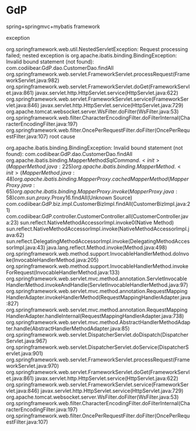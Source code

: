 # GdP
spring+springmvc+mybatis framework


exception

org.springframework.web.util.NestedServletException: Request processing failed; nested exception is org.apache.ibatis.binding.BindingException: Invalid bound statement (not found): com.codiibear.GdP.dao.CustomerDao.findAll
	org.springframework.web.servlet.FrameworkServlet.processRequest(FrameworkServlet.java:982)
	org.springframework.web.servlet.FrameworkServlet.doGet(FrameworkServlet.java:861)
	javax.servlet.http.HttpServlet.service(HttpServlet.java:622)
	org.springframework.web.servlet.FrameworkServlet.service(FrameworkServlet.java:846)
	javax.servlet.http.HttpServlet.service(HttpServlet.java:729)
	org.apache.tomcat.websocket.server.WsFilter.doFilter(WsFilter.java:53)
	org.springframework.web.filter.CharacterEncodingFilter.doFilterInternal(CharacterEncodingFilter.java:197)
	org.springframework.web.filter.OncePerRequestFilter.doFilter(OncePerRequestFilter.java:107)
root cause

org.apache.ibatis.binding.BindingException: Invalid bound statement (not found): com.codiibear.GdP.dao.CustomerDao.findAll
	org.apache.ibatis.binding.MapperMethod$SqlCommand.<init>(MapperMethod.java:225)
	org.apache.ibatis.binding.MapperMethod.<init>(MapperMethod.java:48)
	org.apache.ibatis.binding.MapperProxy.cachedMapperMethod(MapperProxy.java:65)
	org.apache.ibatis.binding.MapperProxy.invoke(MapperProxy.java:58)
	com.sun.proxy.$Proxy16.findAll(Unknown Source)
	com.codiibear.GdP.biz.impl.CustomerBizImpl.findAll(CustomerBizImpl.java:21)
	com.codiibear.GdP.controller.CustomerController.all(CustomerController.java:23)
	sun.reflect.NativeMethodAccessorImpl.invoke0(Native Method)
	sun.reflect.NativeMethodAccessorImpl.invoke(NativeMethodAccessorImpl.java:62)
	sun.reflect.DelegatingMethodAccessorImpl.invoke(DelegatingMethodAccessorImpl.java:43)
	java.lang.reflect.Method.invoke(Method.java:498)
	org.springframework.web.method.support.InvocableHandlerMethod.doInvoke(InvocableHandlerMethod.java:205)
	org.springframework.web.method.support.InvocableHandlerMethod.invokeForRequest(InvocableHandlerMethod.java:133)
	org.springframework.web.servlet.mvc.method.annotation.ServletInvocableHandlerMethod.invokeAndHandle(ServletInvocableHandlerMethod.java:97)
	org.springframework.web.servlet.mvc.method.annotation.RequestMappingHandlerAdapter.invokeHandlerMethod(RequestMappingHandlerAdapter.java:827)
	org.springframework.web.servlet.mvc.method.annotation.RequestMappingHandlerAdapter.handleInternal(RequestMappingHandlerAdapter.java:738)
	org.springframework.web.servlet.mvc.method.AbstractHandlerMethodAdapter.handle(AbstractHandlerMethodAdapter.java:85)
	org.springframework.web.servlet.DispatcherServlet.doDispatch(DispatcherServlet.java:967)
	org.springframework.web.servlet.DispatcherServlet.doService(DispatcherServlet.java:901)
	org.springframework.web.servlet.FrameworkServlet.processRequest(FrameworkServlet.java:970)
	org.springframework.web.servlet.FrameworkServlet.doGet(FrameworkServlet.java:861)
	javax.servlet.http.HttpServlet.service(HttpServlet.java:622)
	org.springframework.web.servlet.FrameworkServlet.service(FrameworkServlet.java:846)
	javax.servlet.http.HttpServlet.service(HttpServlet.java:729)
	org.apache.tomcat.websocket.server.WsFilter.doFilter(WsFilter.java:53)
	org.springframework.web.filter.CharacterEncodingFilter.doFilterInternal(CharacterEncodingFilter.java:197)
	org.springframework.web.filter.OncePerRequestFilter.doFilter(OncePerRequestFilter.java:107)
